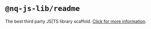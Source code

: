 # `@nq-js-lib/readme`

The best third party JS|TS library scaffold. [Click for more information](https://github.com/nqdy666/jslib-base#readme).
